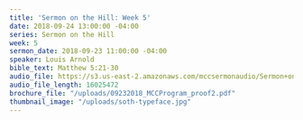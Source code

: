 ```yaml
---
title: 'Sermon on the Hill: Week 5'
date: 2018-09-24 13:00:00 -04:00
series: Sermon on the Hill
week: 5
sermon_date: 2018-09-23 11:00:00 -04:00
speaker: Louis Arnold
bible_text: Matthew 5:21-30
audio_file: https://s3.us-east-2.amazonaws.com/mccsermonaudio/Sermon+on+the+Hill_+Week+5.lite.mp3
audio_file_length: 16025472
brochure_file: "/uploads/09232018_MCCProgram_proof2.pdf"
thumbnail_image: "/uploads/soth-typeface.jpg"
---
```


